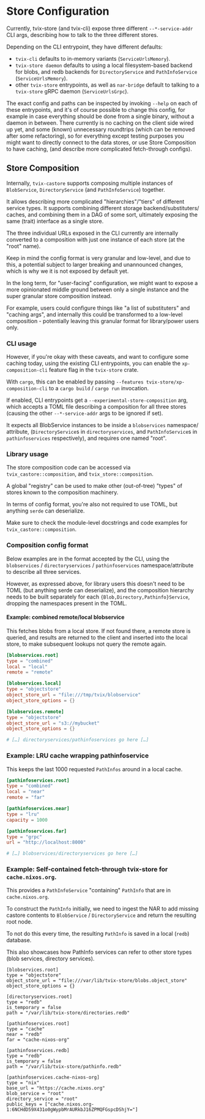 # Store Configuration

Currently, tvix-store (and tvix-cli) expose three different `--*-service-addr`
CLI args, describing how to talk to the three different stores.

Depending on the CLI entrypoint, they have different defaults:

 - `tvix-cli` defaults to in-memory variants (`ServiceUrlsMemory`).
 - `tvix-store daemon` defaults to using a local filesystem-based backend for
   blobs, and redb backends for `DirectoryService` and `PathInfoService`
   (`ServiceUrlsMemory`).
 - other `tvix-store` entrypoints, as well as `nar-bridge` default to talking to
   a `tvix-store` gRPC daemon (`ServiceUrlsGrpc`).

The exact config and paths can be inspected by invoking `--help` on each of
these entrypoints, and it's of course possible to change this config, for
example in case everything should be done from a single binary, without a daemon
in between.
There currently is no caching on the client side wired up yet, and some (known)
unnecessary roundtrips (which can be removed after some refactoring), so for
everything except testing purposes you might want to directly connect to the
data stores, or use Store Composition to have caching, (and describe more
complicated fetch-through configs).

## Store Composition
Internally, `tvix-castore` supports composing multiple instances of `BlobService`,
`DirectoryService` (and `PathInfoService`) together.

It allows describing more complicated "hierarchies"/"tiers" of different
service types. It supports combining different storage backend/substituters/
caches, and combining them in a DAG of some sort, ultimately exposing the same
(trait) interface as a single store.

The three individual URLs exposed in the CLI currently are internally converted
to a composition with just one instance of each store (at the "root" name).

Keep in mind the config format is very granular and low-level, and due to this,
a potential subject to larger breaking and unannounced changes, which is why we
it is not exposed by default yet.

In the long term, for "user-facing" configuration, we might want to expose a
more opinionated middle ground between only a single instance and the super
granular store composition instead.

For example, users could configure things like "a list of substituters"
and "caching args", and internally this could be transformed to a low-level
composition - potentially leaving this granular format for library/power users
only.

### CLI usage
However, if you're okay with these caveats, and want to configure some caching
today, using the existing CLI entrypoints, you can enable the
`xp-composition-cli` feature flag in the `tvix-store` crate.

With `cargo`, this can be enabled by passing
`--features tvix-store/xp-composition-cli` to a `cargo build` / `cargo run`
invocation.

If enabled, CLI entrypoints get a `--experimental-store-composition` arg, which
accepts a TOML file describing a composition for all three stores (causing the
other `--*-service-addr` args to be ignored if set).

It expects all BlobService instances to be inside a `blobservices` namespace/
attribute, (`DirectoryService`s in `directoryservices`, and `PathInfoService`s
in `pathinfoservices` respectively), and requires one named "root".

### Library usage
The store composition code can be accessed via `tvix_castore::composition`, and
`tvix_store::composition`.

A global "registry" can be used to make other (out-of-tree) "types" of stores
known to the composition machinery.

In terms of config format, you're also not required to use TOML, but anything
`serde` can deserialize.

Make sure to check the module-level docstrings and code examples for
`tvix_castore::composition`.

### Composition config format
Below examples are in the format accepted by the CLI, using the
`blobservices` / `directoryservices` / `pathinfoservices` namespace/attribute to
describe all three services.

However, as expressed above, for library users this doesn't need to be TOML (but
anything serde can deserialize), and the composition hierarchy needs to be built
separately for each `{Blob,Directory,Pathinfo}Service`, dropping the namespaces
present in the TOML.

#### Example: combined remote/local blobservice
This fetches blobs from a local store. If not found there, a remote store is
queried, and results are returned to the client and inserted into the local
store, to make subsequent lookups not query the remote again.

```toml
[blobservices.root]
type = "combined"
local = "local"
remote = "remote"

[blobservices.local]
type = "objectstore"
object_store_url = "file:///tmp/tvix/blobservice"
object_store_options = {}

[blobservices.remote]
type = "objectstore"
object_store_url = "s3://mybucket"
object_store_options = {}

# […] directoryservices/pathinfoservices go here […]
```

### Example: LRU cache wrapping pathinfoservice
This keeps the last 1000 requested `PathInfos` around in a local cache.
```toml
[pathinfoservices.root]
type = "combined"
local = "near"
remote = "far"

[pathinfoservices.near]
type = "lru"
capacity = 1000

[pathinfoservices.far]
type = "grpc"
url = "http://localhost:8000"

# […] blobservices/directoryservices go here […]
```

### Example: Self-contained fetch-through tvix-store for `cache.nixos.org`.
This provides a `PathInfoService` "containing" `PathInfo` that are in
`cache.nixos.org`.

To construct the `PathInfo` initially, we need to ingest the NAR to add missing
castore contents to `BlobService` / `DirectoryService` and return the resulting
root node.

To not do this every time, the resulting `PathInfo` is saved in a local (`redb`)
database.

This also showcases how PathInfo services can refer to other store types (blob
services, directory services).

```
[blobservices.root]
type = "objectstore"
object_store_url = "file:///var/lib/tvix-store/blobs.object_store"
object_store_options = {}

[directoryservices.root]
type = "redb"
is_temporary = false
path = "/var/lib/tvix-store/directories.redb"

[pathinfoservices.root]
type = "cache"
near = "redb"
far = "cache-nixos-org"

[pathinfoservices.redb]
type = "redb"
is_temporary = false
path = "/var/lib/tvix-store/pathinfo.redb"

[pathinfoservices.cache-nixos-org]
type = "nix"
base_url = "https://cache.nixos.org"
blob_service = "root"
directory_service = "root"
public_keys = ["cache.nixos.org-1:6NCHdD59X431o0gWypbMrAURkbJ16ZPMQFGspcDShjY="]
```
